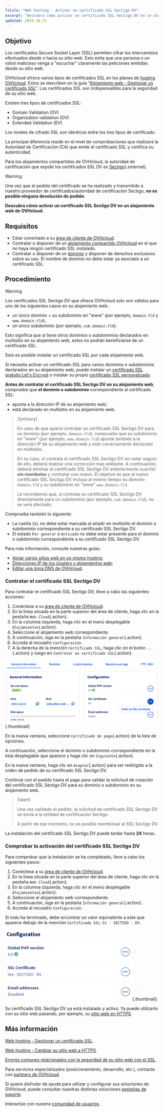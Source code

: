 ```yaml
---
Título: "Web hosting - Activar un certificado SSL Sectigo DV"
excerpt: "Descubra cómo activar un certificado SSL Sectigo DV en un alojamiento web de OVHcloud"
updated: 2024-10-21
---
```


## Objetivo

Los certificados Secure Socket Layer (SSL) permiten cifrar los intercambios efectuados desde o hacia su sitio web. Esto evita que una persona o un robot malicioso venga a "escuchar" claramente las peticiones emitidas desde su sitio web.

OVHcloud ofrece varios tipos de certificados SSL en los planes de [hosting OVHcloud](/links/web/hosting). Estos se describen en la guía "[Alojamiento web - Gestionar un certificado SSL](/pages/web_cloud/web_hosting/ssl_on_webhosting)". Los certificados SSL son indispensables para la seguridad de su sitio web.

Existen tres tipos de certificados SSL:

- Domain Validation (DV)
- Organization validation (OV)
- Extended Validation (EV)

Los niveles de cifrado SSL son idénticos entre los tres tipos de certificado.

La principal diferencia reside en el nivel de comprobaciones que realizará la Autoridad de Certificación (CA) que emite el certificado SSL y certifica su autenticidad.

Para los alojamientos compartidos de OVHcloud, la autoridad de certificación que expide los certificados SSL DV es [Sectigo](https://sectigostore.com){.external}.

> [!warning]
>
> Una vez que el pedido del certificado se ha realizado y transmitido a nuestro proveedor de certificados/autoridad de certificación Sectigo, **no es posible ninguna devolución de pedido**.
>

**Descubra cómo activar un certificado SSL Sectigo DV en un alojamiento web de OVHcloud.**

## Requisitos

- Estar conectado a su [área de cliente de OVHcloud](/links/manager).
- Contratar o disponer de un [alojamiento compartido OVHcloud](/links/web/hosting) en el que no haya ningún certificado SSL instalado.
- Contratar o disponer de un [dominio](/links/web/domains) y disponer de derechos exclusivos sobre su uso. El nombre de dominio no debe estar ya asociado a un certificado SSL.

## Procedimiento

> [!warning]
>
> Los certificados SSL Sectigo DV que ofrece OVHcloud solo son válidos para uno de los siguientes casos en su alojamiento web:
>
> - un único dominio + su subdominio en "www" (por ejemplo, `domain.tld` y `www.domain.tld`);
> - un único subdominio (por ejemplo, `sub.domain.tld`).
>
> Esto significa que si tiene otros dominios o subdominios declarados en multisitio en su alojamiento web, estos no podrán beneficiarse de un certificado SSL.
>
> Solo es posible instalar un certificado SSL por cada alojamiento web.
>
> Si necesita activar un certificado SSL para varios dominios o subdominios declarados en su alojamiento web, puede instalar un [certificado SSL gratuito Let's Encrypt](/links/web/hosting-options-ssl) o instalar su propio [certificado SSL personalizado](/pages/web_cloud/web_hosting/ssl_custom).

**Antes de contratar el certificado SSL Sectigo DV en su alojamiento web**, compruebe que **el dominio o subdominio** correspondiente al certificado SSL:

- apunta a la dirección IP de su alojamiento web;
- está declarado en multisitio en su alojamiento web.

> [!primary]
>
> En caso de que quiera contratar un certificado SSL Sectigo DV para un dominio (por ejemplo, `domain.tld`), compruebe que su subdominio en "www" (por ejemplo, `www.domain.tld`) apunte también a la dirección IP de su alojamiento web y esté correctamente declarado en multisitio.
>
> En su caso, si contrata el certificado SSL Sectigo DV sin estar seguro de ello, deberá realizar una corrección más adelante. A continuación, deberá eliminar el certificado SSL Sectigo DV anteriormente suscrito **sin reembolso** y contratar uno nuevo. El objetivo es que el nuevo certificado SSL Sectigo DV incluya al mismo tiempo su dominio `domain.tld` y su subdominio en "www" `www.domain.tld`.
>
> Le recordamos que, si contrata un certificado SSL Sectigo DV directamente para un subdominio (por ejemplo, `sub.domain.tld`), no se verá afectado.

Compruebe también lo siguiente:

- La casilla `SSL` no debe estar marcada al añadir en multisitio el dominio o subdominio correspondiente a su certificado SSL Sectigo DV.
- El estado `Por generar` o `Activado` no debe estar presente para el dominio o subdominio correspondiente a su certificado SSL Sectigo DV.

Para más información, consulte nuestras guías:

- [Alojar varios sitios web en un mismo hosting](/pages/web_cloud/web_hosting/multisites_configure_multisite);
- [Direcciones IP de los clusters y alojamientos web](/pages/web_cloud/web_hosting/clusters_and_shared_hosting_IP);
- [Editar una zona DNS de OVHcloud](/pages/web_cloud/domains/dns_zone_edit).

### Contratar el certificado SSL Sectigo DV

Para contratar el certificado SSL Sectigo DV, lleve a cabo las siguientes acciones:

1. Conéctese a su [área de cliente de OVHcloud](/links/manager).
2. En la línea situada en la parte superior del área de cliente, haga clic en la pestaña `Web Cloud`{.action}.
3. En la columna izquierda, haga clic en el menú desplegable `Alojamientos`{.action}.
4. Seleccione el alojamiento web correspondiente.
5. A continuación, siga en la pestaña `Información general`{.action}.
6. Acceda al recuadro `Configuración`.
7. A la derecha de la mención `Certificado SSL`, haga clic en el botón `...`{.action} y luego en `Contratar un certificado SSL`{.action}.

![Order an SSL certificate](/pages/assets/screens/control_panel/product-selection/web-cloud/web-hosting/general-information/order-an-ssl-certificate.png){.thumbnail}

En la nueva ventana, seleccione `Certificado de pago`{.action} de la lista de opciones.

A continuación, seleccione el dominio o subdominio correspondiente en la lista desplegable que aparece y haga clic en `Siguiente`{.action}.

En la nueva ventana, haga clic en `Aceptar`{.action} para ser redirigido a la orden de pedido de su certificado SSL Sectigo DV.

Continúe con el pedido hasta el pago para validar la solicitud de creación del certificado SSL Sectigo DV para su dominio o subdominio en su alojamiento web.

> [!alert]
>
> Una vez validado el pedido, la solicitud de certificado SSL Sectigo DV se envía a la entidad de certificación Sectigo.
>
> A partir de ese momento, no es posible reembolsar el SSL Sectigo DV.

La instalación del certificado SSL Sectigo DV puede tardar hasta **24** horas.

### Comprobar la activación del certificado SSL Sectigo DV

Para comprobar que la instalación se ha completado, lleve a cabo los siguientes pasos:

1. Conéctese a su [área de cliente de OVHcloud](/links/manager).
2. En la línea situada en la parte superior del área de cliente, haga clic en la pestaña `Web Cloud`{.action}.
3. En la columna izquierda, haga clic en el menú desplegable `Alojamientos`{.action}.
4. Seleccione el alojamiento web correspondiente.
5. A continuación, siga en la pestaña `Información general`{.action}.
6. Acceda al recuadro `Configuración`.

Si todo ha terminado, debe encontrar un valor equivalente a este que aparece debajo de la mención `Certificado SSL`: `Sí - SECTIGO - DV`.

![SSL Sectigo DV certificate](/pages/assets/screens/control_panel/product-selection/web-cloud/web-hosting/general-information/ssl-certificate-dv-enable.png){.thumbnail}

Su certificado SSL Sectigo DV ya está instalado y activo. Ya puede utilizarlo con su sitio web pasando, por ejemplo, su [sitio web en HTTPS](/pages/web_cloud/web_hosting/ssl-activate-https-website).

## Más información <a name="go-further"></a>

[Web hosting - Gestionar un certificado SSL](/pages/web_cloud/web_hosting/ssl_on_webhosting).

[Web hosting - Cambiar su sitio web a HTTPS](/pages/web_cloud/web_hosting/ssl-activate-https-website).

[Errores comunes relacionados con la seguridad de su sitio web con el SSL](/pages/web_cloud/web_hosting/ssl_avoid_common_pitfalls_of_making_website_secure).
 
Para servicios especializados (posicionamiento, desarrollo, etc.), contacte con [partners de OVHcloud](/links/partner).
 
Si quiere disfrutar de ayuda para utilizar y configurar sus soluciones de OVHcloud, puede consultar nuestras distintas soluciones [pestañas de soporte](/links/support).
 
Interactúe con nuestra [comunidad de usuarios](/links/community).